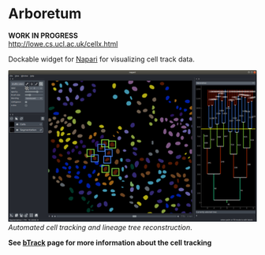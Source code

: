 # Arboretum
**WORK IN PROGRESS**  
http://lowe.cs.ucl.ac.uk/cellx.html

Dockable widget for [Napari](https://github.com/napari) for visualizing cell track data.

[![LineageTree](./examples/napari.png)](http://lowe.cs.ucl.ac.uk/cellx.html)  
*Automated cell tracking and lineage tree reconstruction*.


**See [bTrack](https://github.com/quantumjot/BayesianTracker) page for more information about the cell tracking**
